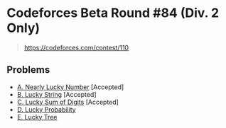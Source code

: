 # Codeforces Beta Round #84 (Div. 2 Only)

> https://codeforces.com/contest/110

## Problems

* [A. Nearly Lucky Number](https://codeforces.com/contest/110/problem/A) [Accepted]
* [B. Lucky String](https://codeforces.com/contest/110/problem/B) [Accepted]
* [C. Lucky Sum of Digits](https://codeforces.com/contest/110/problem/C) [Accepted]
* [D. Lucky Probability](https://codeforces.com/contest/110/problem/D)
* [E. Lucky Tree](https://codeforces.com/contest/110/problem/E)
